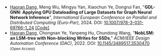 <!-- An empty line is needed before the item -->
- <u>Haoran Dang</u>, Meng Wu, Mingyu Yan, Xiaochun Ye, Dongrui Fan, "**GDL-GNN: Applying GPU Dataloading of Large Datasets for Graph Neural Network Inference**", *International European Conference on Parallel and Distributed Computing (Euro-Par)*, 2024. DOI: [10.1007/978-3-031-69766-1_24](https://doi.org/10.1007/978-3-031-69766-1_24) [[Code]](https://github.com/danghr/GDL-GNN)
- <u>Haoran Dang</u>, Chongnan Ye, Yanpeng Hu, Chundong Wang, "**NobLSM: an LSM-tree with Non-blocking Writes for SSDs**," *ACM/IEEE Design Automation Conference (DAC)*, 2022. DOI: [10.1145/3489517.3530470](https://doi.org/10.1145/3489517.3530470) <small>(Open Access)</small>
